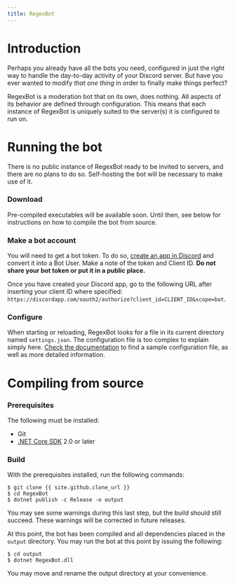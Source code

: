```yaml
---
title: RegexBot
---
```

# Introduction

Perhaps you already have all the bots you need, configured in just the right way to handle the day-to-day activity of your Discord server. But have you ever wanted to modify *that one thing* in order to finally make things perfect?

RegexBot is a moderation bot that on its own, does nothing. All aspects of its behavior are defined through configuration. This means that each instance of RegexBot is uniquely suited to the server(s) it is configured to run on.

# Running the bot
There is no public instance of RegexBot ready to be invited to servers, and there are no plans to do so. Self-hosting the bot will be necessary to make use of it.

### Download
Pre-compiled executables will be available soon. Until then, see below for instructions on how to compile the bot from source.

### Make a bot account
You will need to get a bot token. To do so, [create an app in Discord](https://discordapp.com/developers/applications/me) and convert it into a Bot User. Make a note of the token and Client ID. **Do not share your bot token or put it in a public place.**

Once you have created your Discord app, go to the following URL after inserting your client ID where specified: `https://discordapp.com/oauth2/authorize?client_id=CLIENT_ID&scope=bot`.

### Configure
When starting or reloading, RegexBot looks for a file in its current directory named `settings.json`. The configuration file is too complex to explain simply here. [Check the documentation](docs.html) to find a sample configuration file, as well as more detailed information.

# Compiling from source
### Prerequisites
The following must be installed:
* Git
* [.NET Core SDK](https://www.microsoft.com/net/core) 2.0 or later

### Build
With the prerequisites installed, run the following commands:
```
$ git clone {{ site.github.clone_url }}
$ cd RegexBot
$ dotnet publish -c Release -o output
```
You may see some warnings during this last step, but the build should still succeed. These warnings will be corrected in future releases.

At this point, the bot has been compiled and all dependencies placed in the `output` directory. You may run the bot at this point by issuing the following:
```
$ cd output
$ dotnet RegexBot.dll
```
You may move and rename the output directory at your convenience.

